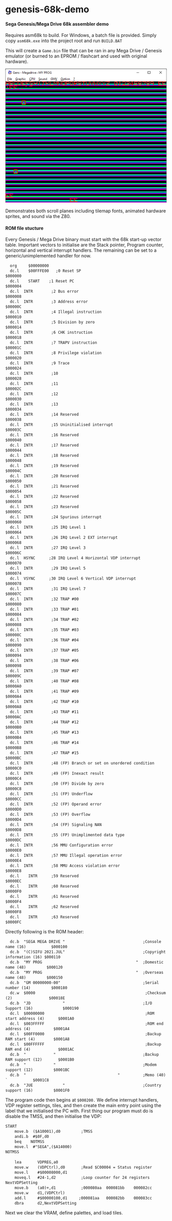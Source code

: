 # **genesis-68k-demo**
#### Sega Genesis/Mega Drive 68k assembler demo

Requires asm68k to build. For Windows, a batch file is provided. Simply copy ```asm68k.exe``` into the project root and run ```BUILD.BAT```

This will create a ```Game.bin``` file that can be ran in any Mega Drive / Genesis emulator (or burned to an EPROM / flashcart and used with original hardware).

![alt text](img/img1.png)

Demonstrates both scroll planes including tilemap fonts, animated hardware sprites, and sound via the Z80.

#### ROM file stucture
Every Genesis / Mega Drive binary must start with the 68k start-up vector table. Important vectors to initialise are the Stack pointer, Program counter, horizontal and vertical interrupt handlers. The remaining can be set to a generic/unimplemented handler for now.
```
  org     $00000000
  dc.l    $00FFFE00   ;0 Reset SP									 $000000
  dc.l    START	   ;1 Reset PC									 $000004
  dc.l	INTR		;2 Bus error									$000008
  dc.l	INTR		;3 Address error								$00000C
  dc.l	INTR		;4 Illegal instruction						  $000010
  dc.l	INTR		;5 Division by zero							 $000014
  dc.l	INTR		;6 CHK instruction							  $000018
  dc.l	INTR		;7 TRAPV instruction							$00001C
  dc.l	INTR		;8 Privilege violation					 	 $000020
  dc.l	INTR		;9 Trace										$000024
  dc.l	INTR		;10 											$000028
  dc.l	INTR		;11 											$00002C
  dc.l	INTR		;12 											$000030
  dc.l	INTR		;13 											$000034
  dc.l	INTR		;14 Reserved									$000038
  dc.l	INTR		;15 Uninitialised interrupt					 $00003C
  dc.l	INTR		;16 Reserved									$000040
  dc.l	INTR		;17 Reserved									$000044
  dc.l	INTR		;18 Reserved									$000048
  dc.l	INTR		;19 Reserved									$00004C
  dc.l	INTR		;20 Reserved									$000050
  dc.l	INTR		;21 Reserved									$000054
  dc.l	INTR		;22 Reserved									$000058
  dc.l	INTR		;23 Reserved									$00005C
  dc.l	INTR		;24 Spurious interrupt 						 $000060
  dc.l	INTR		;25 IRQ Level 1								 $000064
  dc.l	INTR		;26 IRQ Level 2 EXT interrupt 				  $000068
  dc.l	INTR		;27 IRQ Level 3								 $00006C
  dc.l	HSYNC	   ;28 IRQ Level 4 Horizontal VDP interrupt		$000070
  dc.l	INTR		;29 IRQ Level 5								 $000074
  dc.l	VSYNC	   ;30 IRQ Level 6 Vertical VDP interrupt		  $000078
  dc.l	INTR		;31 IRQ Level 7								 $00007C
  dc.l	INTR		;32 TRAP #00									$000080
  dc.l	INTR		;33 TRAP #01									$000084
  dc.l	INTR		;34 TRAP #02									$000088
  dc.l	INTR		;35 TRAP #03									$00008C
  dc.l	INTR		;36 TRAP #04									$000090
  dc.l	INTR		;37 TRAP #05									$000094
  dc.l	INTR		;38 TRAP #06									$000098
  dc.l	INTR		;39 TRAP #07									$00009C
  dc.l	INTR		;40 TRAP #08									$0000A0
  dc.l	INTR		;41 TRAP #09									$0000A4
  dc.l	INTR		;42 TRAP #10									$0000A8
  dc.l	INTR		;43 TRAP #11									$0000AC
  dc.l	INTR		;44 TRAP #12									$0000B0
  dc.l	INTR		;45 TRAP #13									$0000B4
  dc.l	INTR		;46 TRAP #14									$0000B8
  dc.l	INTR		;47 TRAP #15									$0000BC
  dc.l	INTR		;48 (FP) Branch or set on unordered condition   $0000C0
  dc.l	INTR		;49 (FP) Inexact result						 $0000C4
  dc.l	INTR		;50 (FP) Divide by zero						 $0000C8
  dc.l	INTR		;51 (FP) Underflow							  $0000CC
  dc.l	INTR		;52 (FP) Operand error						  $0000D0
  dc.l	INTR		;53 (FP) Overflow							   $0000D4
  dc.l	INTR		;54 (FP) Signaling NAN						  $0000D8
  dc.l	INTR		;55 (FP) Unimplimented data type				$0000DC
  dc.l	INTR		;56 MMU Configuration error					 $0000E0
  dc.l	INTR		;57 MMU Illegal operation error				 $0000E4
  dc.l	INTR		;58 MMU Access violation error				  $0000E8
  dc.l    INTR		;59 Reserved									$0000EC
  dc.l    INTR		;60 Reserved									$0000F0
  dc.l    INTR		;61 Reserved									$0000F4
  dc.l    INTR		;62 Reserved									$0000F8
  dc.l    INTR		;63 Reserved									$0000FC
  ```

  Directly following is the ROM header:

```
  dc.b	"SEGA MEGA DRIVE "									;Console name (16)			 $000100
  dc.b	"(C)SIFU 2021.JUL"									;Copyright information (16)	$000110
  dc.b	"MY PROG                                         "	;Domestic name (48)			$000120
  dc.b	"MY PROG                                         "	;Overseas name (48)			$000150
  dc.b	"GM 00000000-00"								  	;Serial number (14)			$000180
  dc.w	$0000												 ;Checksum (2)				  $00018E
  dc.b	"JD              "									;I/O Support (16)			  $000190
  dc.l	$00000000											 ;ROM start address (4)		 $0001A0
  dc.l	$003FFFFF											 ;ROM end address (4)		   $0001A4
  dc.l	$00FF0000											 ;Backup RAM start (4)		  $0001A8
  dc.l	$00FFFFFF											 ;Backup RAM end (4)			$0001AC
  dc.b	"            "										;Backup RAM support (12)	   $0001B0
  dc.b	"            "										;Modem support (12)			$0001BC
  dc.b	"                                        "			;Memo (40)		`			$0001C8
  dc.b	"JUE             "									;Country support (16)		  $0001F0
```
The program code then begins at ```$000200.``` We define interrupt handlers, VDP register settings, tiles, and then create the main entry point using the label that we initialised the PC with. First thing our program must do is disable the TMSS, and then initialise the VDP:
```
START
	move.b	($A10001),d0		 ;TMSS
	andi.b	#$0F,d0
	beq	   NOTMSS
	move.l	#"SEGA",($A14000)
NOTMSS

	lea       VDPREG,a0
	move.w    (VDPCtrl),d0		 ;Read $C00004 = Status register
	move.l    #$00008000,d1
	moveq.l   #24-1,d2		     ;Loop counter for 24 registers
NextVDPSetting
	move.b    (a0)+,d1			 ;000080aa 	000081bb	000082cc
	move.w    d1,(VDPCtrl)		
	add.l     #$00000100,d1		;000081aa 	000082bb	000083cc
	dbra      d2,NextVDPSetting
```
Next we clear the VRAM, define palettes, and load tiles.   
